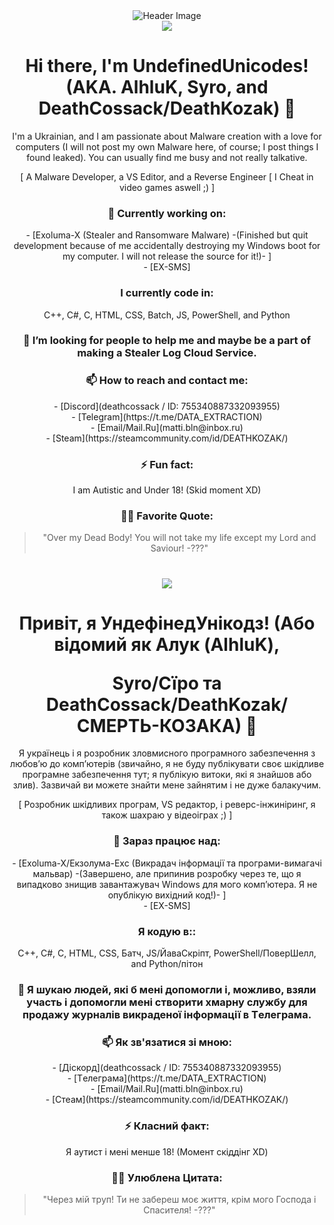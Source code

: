 <div align="center">
    <img src="https://media.discordapp.net/attachments/1173118158270369904/1199106576234065950/deth.png?ex=65c15606&is=65aee106&hm=bd2133f5c322837f5127b5422e7caa0c9f68e4ab7f1729a21b7bd71f1bbf3c48&=&format=webp&quality=lossless&width=960&height=151" alt="Header Image">
</div>
<div align="center">
<img src="https://www.stevenskelton.ca/flag-icon/png/225/country-4x3/gb.png"
    </div>

<h1 align="center">Hi there, I'm UndefinedUnicodes! (AKA. AlhluK, Syro, and DeathCossack/DeathKozak) 👋</h1>

<p align="center">I'm a Ukrainian, and I am passionate about Malware creation with a love for computers (I will not post my own Malware here, of course; I post things I found leaked). You can usually find me busy and not really talkative.</p>

<div align="center">
[ A Malware Developer,
 a VS Editor,
 and a Reverse Engineer [ I Cheat in video games aswell ;) ]
</div>

<h3 align="center">💼 Currently working on:</h3>
<p align="center">
    - [Exoluma-X (Stealer and Ransomware Malware) -(Finished but quit development because of me accidentally destroying my Windows boot for my computer. I will not release the source for it!)- ]<br>
    - [EX-SMS]
</p>

<h3 align="center">I currently code in:</h3>
<p align="center">
    C++, C#, C, HTML, CSS, Batch, JS, PowerShell, and Python
</p>

<h3 align="center">👯 I’m looking for people to help me and maybe be a part of making a Stealer Log Cloud Service.</h3>

<h3 align="center">📫 How to reach and contact me:</h3>
<p align="center">
    - [Discord](deathcossack / ID: 755340887332093955)<br>
    - [Telegram](https://t.me/DATA_EXTRACTION)<br>
    - [Email/Mail.Ru](matti.bln@inbox.ru)<br>
    - [Steam](https://steamcommunity.com/id/DEATHKOZAK/)<br>
</p>

<h3 align="center">⚡ Fun fact:</h3>
<p align="center">I am Autistic and Under 18! (Skid moment XD)</p>

<h3 align="center">👨‍💻 Favorite Quote:</h3>
<blockquote align="center">"Over my Dead Body! You will not take my life except my Lord and Saviour! -???"</blockquote>
<h1 </h1>
</div>
<div align="center">
<img src="https://www.stevenskelton.ca/flag-icon/png/225/country-4x3/ua.png"
    </div>
<h1 align="center">Привіт, я УндефінедУнікодз! (Або відомий як Алук (AlhluK), 
  </p>  Syro/Сїро та DeathCossack/DeathKozak/СМЕРТЬ-КОЗАКА) 👋</h1>

<p align="center">Я українець і я розробник зловмисного програмного забезпечення з любов’ю до комп’ютерів (звичайно, я не буду публікувати своє шкідливе програмне забезпечення тут; я публікую витоки, які я знайшов або злив). Зазвичай ви можете знайти мене зайнятим і не дуже балакучим.</p>

<div align="center">
[ Розробник шкідливих програм,
    VS редактор,
    і реверс-інжиніринг, я також шахраю у відеоіграх ;) ]
</div>

<h3 align="center">💼 Зараз працює над:</h3>
<p align="center">
    - [Exoluma-X/Екзолума-Ехс (Викрадач інформації та програми-вимагачі мальвар) -(Завершено, але припинив розробку через те, що я випадково знищив завантажувач Windows для мого комп’ютера. Я не опублікую вихідний код!)- ]<br>
    - [EX-SMS]
</p>

<h3 align="center">Я кодую в::</h3>
<p align="center">
    C++, C#, C, HTML, CSS, Батч, JS/ЙаваСкріпт, PowerShell/ПоверШелл, and Python/пітон
</p>

<h3 align="center">👯 Я шукаю людей, які б мені допомогли і, можливо, взяли участь і допомогли мені створити хмарну службу для продажу журналів викраденої інформації в Tелеграма.</h3>

<h3 align="center">📫 Як зв'язатися зі мною:</h3>
<p align="center">
    - [Діскорд](deathcossack / ID: 755340887332093955)<br>
    - [Tелеграма](https://t.me/DATA_EXTRACTION)<br>
    - [Email/Mail.Ru](matti.bln@inbox.ru)<br>
    - [Стеам](https://steamcommunity.com/id/DEATHKOZAK/)<br>
</p>

<h3 align="center">⚡ Класний факт:</h3>
<p align="center">Я аутист і мені менше 18! (Момент скіддінг XD)</p>

<h3 align="center">👨‍💻 Улюблена Цитата:</h3>
<blockquote align="center">"Через мій труп! Ти не забереш моє життя, крім мого Господа і Спасителя! -???"</blockquote>
<h1 </h1>
</div>
<div align="center">

